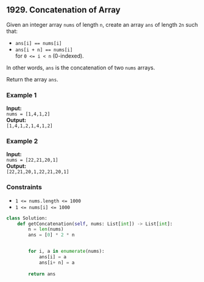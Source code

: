 ## 1929. Concatenation of Array

Given an integer array `nums` of length `n`, create an array `ans` of length `2n` such that:
- `ans[i] == nums[i]`
- `ans[i + n] == nums[i]`  
for `0 <= i < n` (0-indexed).

In other words, `ans` is the concatenation of two `nums` arrays.

Return the array `ans`.

### Example 1

**Input:**  
`nums = [1,4,1,2]`  
**Output:**  
`[1,4,1,2,1,4,1,2]`

### Example 2

**Input:**  
`nums = [22,21,20,1]`  
**Output:**  
`[22,21,20,1,22,21,20,1]`

### Constraints

- `1 <= nums.length <= 1000`
- `1 <= nums[i] <= 1000`


```python
class Solution:
    def getConcatenation(self, nums: List[int]) -> List[int]:
        n = len(nums)
        ans = [0] * 2 * n


        for i, a in enumerate(nums):
            ans[i] = a
            ans[i+ n] = a
        
        return ans
        
```